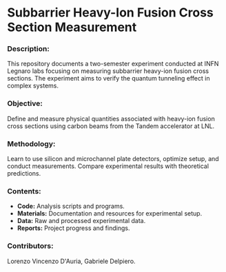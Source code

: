 # Subbarrier Heavy-Ion Fusion Cross Section Measurement

### Description:
This repository documents a two-semester experiment conducted at INFN Legnaro labs focusing on measuring subbarrier heavy-ion fusion cross sections. The experiment aims to verify the quantum tunneling effect in complex systems.

### Objective:
Define and measure physical quantities associated with heavy-ion fusion cross sections using carbon beams from the Tandem accelerator at LNL.

### Methodology:
Learn to use silicon and microchannel plate detectors, optimize setup, and conduct measurements. Compare experimental results with theoretical predictions.

### Contents:
- **Code:** Analysis scripts and programs.
- **Materials:** Documentation and resources for experimental setup.
- **Data:** Raw and processed experimental data.
- **Reports:** Project progress and findings.

### Contributors:
Lorenzo Vincenzo D'Auria, Gabriele Delpiero.
